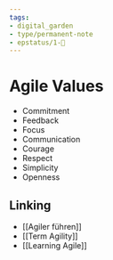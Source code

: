 ```yaml
---
tags: 
- digital_garden
- type/permanent-note
- epstatus/1-🌱
---
```

# Agile Values
+ Commitment
+ Feedback
+ Focus
+ Communication
+ Courage
+ Respect
+ Simplicity
+ Openness

## Linking
+ [[Agiler führen]]
+ [[Term Agility]]
+ [[Learning Agile]]